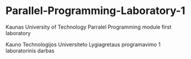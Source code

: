 # Parallel-Programming-Laboratory-1
Kaunas University of Technology Parralel Programming module first laboratory

Kauno Technologijos Universiteto Lygiagretaus programavimo 1 laboratorinis darbas
